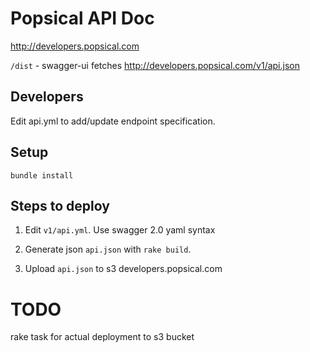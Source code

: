 # Popsical API Doc

http://developers.popsical.com

`/dist` - swagger-ui fetches http://developers.popsical.com/v1/api.json

## Developers

Edit api.yml to add/update endpoint specification.

## Setup

`bundle install`

## Steps to deploy

1. Edit `v1/api.yml`. Use swagger 2.0 yaml syntax

2. Generate json `api.json` with `rake build`.

3. Upload `api.json` to s3 developers.popsical.com

# TODO

rake task for actual deployment to s3 bucket
